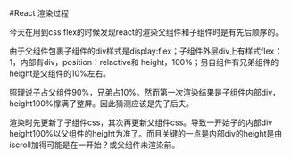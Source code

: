 #React 渲染过程

今天在用到css flex的时候发现react的渲染父组件和子组件时是有先后顺序的。

由于父组件包裹子组件的div样式是display:flex；子组件外层div上有样式flex：1，内部有div，position：relactive和 height，100%；另自组件有兄弟组件的height是父组件的10%左右。

照理说子占父组件90%，兄弟占10%。然而第一次渲染结果是子组件内部div，height100%撑满了整屏。因此猜测应该是先子后夫。

渲染时先更新了子组件css，其次再更新父组件css。导致一开始子的内部div height100%以父组件的height为准了。而且关键的一点是内部div的height是由iscroll加得可能是在一开始？或父组件未渲染前。